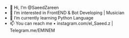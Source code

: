 - 👋 Hi, I’m @SaeedZareen
- 👀 I’m interested in FrontEND & Bot Developing | Musician
- 🌱 I’m currently learning Python Language
- 📫 You can reach me • instagram.com/el_Saeed.z | Telegram.me/EMlNEM
<!---
SaeedZareen/SaeedZareen is a ✨ special ✨ repository because its `README.md` (this file) appears on your GitHub profile.
You can click the Preview link to take a look at your changes.
--->
